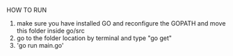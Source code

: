 HOW TO RUN

1. make sure you have installed GO and reconfigure the GOPATH and move this folder inside go/src
2. go to the folder location by terminal and type "go get"
3. 'go run main.go'